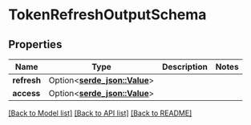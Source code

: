 # TokenRefreshOutputSchema

## Properties

Name | Type | Description | Notes
------------ | ------------- | ------------- | -------------
**refresh** | Option<[**serde_json::Value**](.md)> |  | 
**access** | Option<[**serde_json::Value**](.md)> |  | 

[[Back to Model list]](../README.md#documentation-for-models) [[Back to API list]](../README.md#documentation-for-api-endpoints) [[Back to README]](../README.md)


